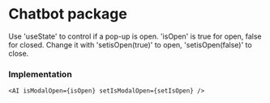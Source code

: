 # Chatbot package
Use 'useState' to control if a pop-up is open. 'isOpen' is true for open, false for closed. Change it with 'setisOpen(true)' to open, 'setisOpen(false)' to close.
### Implementation
```<AI isModalOpen={isOpen} setIsModalOpen={setIsOpen} />```